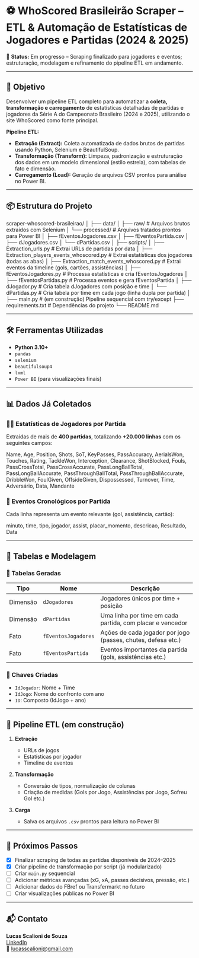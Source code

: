 # ⚽ WhoScored Brasileirão Scraper – ETL & Automação de Estatísticas de Jogadores e Partidas (2024 & 2025)

🚧 **Status:** Em progresso – Scraping finalizado para jogadores e eventos; estruturação, modelagem e refinamento do pipeline ETL em andamento.

---

## 🎯 Objetivo

Desenvolver um pipeline ETL completo para automatizar a **coleta, transformação e carregamento** de estatísticas detalhadas de partidas e jogadores da Série A do Campeonato Brasileiro (2024 e 2025), utilizando o site WhoScored como fonte principal.

**Pipeline ETL:**
- **Extração (Extract):** Coleta automatizada de dados brutos de partidas usando Python, Selenium e BeautifulSoup.
- **Transformação (Transform):** Limpeza, padronização e estruturação dos dados em um modelo dimensional (estilo estrela), com tabelas de fato e dimensão.
- **Carregamento (Load):** Geração de arquivos CSV prontos para análise no Power BI.

---

## 📦 Estrutura do Projeto

scraper-whoscored-brasileirao/ │ ├── data/ │ ├── raw/ # Arquivos brutos extraídos com Selenium │ └── processed/ # Arquivos tratados prontos para Power BI │ ├── fEventosJogadores.csv │ ├── fEventosPartida.csv │ ├── dJogadores.csv │ └── dPartidas.csv │ ├── scripts/ │ ├── Extraction_urls.py # Extrai URLs de partidas por data │ ├── Extraction_players_events_whoscored.py # Extrai estatísticas dos jogadores (todas as abas) │ ├── Extraction_match_events_whoscored.py # Extrai eventos da timeline (gols, cartões, assistências) │ ├── fEventosJogadores.py # Processa estatísticas e cria fEventosJogadores │ ├── fEventosPartidas.py # Processa eventos e gera fEventosPartida │ ├── dJogador.py # Cria tabela dJogadores com posição e time │ └── dPartidas.py # Cria tabela por time em cada jogo (linha dupla por partida) │ ├── main.py # (em construção) Pipeline sequencial com try/except ├── requirements.txt # Dependências do projeto └── README.md


---

## 🛠 Ferramentas Utilizadas

- **Python 3.10+**
- `pandas`
- `selenium`
- `beautifulsoup4`
- `lxml`
- `Power BI` (para visualizações finais)

---

## 📊 Dados Já Coletados

### 🧍‍♂️ Estatísticas de Jogadores por Partida

Extraídas de mais de **400 partidas**, totalizando **+20.000 linhas** com os seguintes campos:

Name, Age, Position, Shots, SoT, KeyPasses, PassAccuracy, AerialsWon, Touches, Rating, TackleWon, Interception, Clearance, ShotBlocked, Fouls, PassCrossTotal, PassCrossAccurate, PassLongBallTotal, PassLongBallAccurate, PassThroughBallTotal, PassThroughBallAccurate, DribbleWon, FoulGiven, OffsideGiven, Dispossessed, Turnover, Time, Adversário, Data, Mandante

### 📅 Eventos Cronológicos por Partida

Cada linha representa um evento relevante (gol, assistência, cartão):

minuto, time, tipo, jogador, assist, placar_momento, descricao, Resultado, Data


---

## 🧩 Tabelas e Modelagem

### 🔹 Tabelas Geradas

| Tipo        | Nome                  | Descrição                                                   |
|-------------|-----------------------|--------------------------------------------------------------|
| Dimensão    | `dJogadores`          | Jogadores únicos por time + posição                          |
| Dimensão    | `dPartidas`           | Uma linha por time em cada partida, com placar e vencedor    |
| Fato        | `fEventosJogadores`   | Ações de cada jogador por jogo (passes, chutes, defesa etc.) |
| Fato        | `fEventosPartida`     | Eventos importantes da partida (gols, assistências etc.)     |

### 🔐 Chaves Criadas

- `IdJogador`: Nome + Time
- `IdJogo`: Nome do confronto com ano
- `ID`: Composto (IdJogo + ano)

---

## 🚀 Pipeline ETL (em construção)

1. **Extração**
   - URLs de jogos
   - Estatísticas por jogador
   - Timeline de eventos

2. **Transformação**
   - Conversão de tipos, normalização de colunas
   - Criação de medidas (Gols por Jogo, Assistências por Jogo, Sofreu Gol etc.)

3. **Carga**
   - Salva os arquivos `.csv` prontos para leitura no Power BI

---

## 📌 Próximos Passos

- [x] Finalizar scraping de todas as partidas disponíveis de 2024–2025
- [x] Criar pipeline de transformação por script (já modularizado)
- [ ] Criar `main.py` sequencial
- [ ] Adicionar métricas avançadas (xG, xA, passes decisivos, pressão, etc.)
- [ ] Adicionar dados do FBref ou Transfermarkt no futuro
- [ ] Criar visualizações públicas no Power BI

---

## 📬 Contato

**Lucas Scalioni de Souza**  
[LinkedIn](https://www.linkedin.com/in/lucas-scalioni-de-souza-7b1537138)  
📧 lucasscalioni@gmail.com
